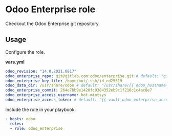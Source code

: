 # Odoo Enterprise role

Checkout the Odoo Enterprise git repository.

## Usage

Configure the role.

**vars.yml**

```yml
odoo_revision: "14.0.2021.0817"
odoo_enterprise_repo: git@gitlab.com:odoo/enterprise.git # default: "git@github.com:odoo/enterprise.git"
odoo_enterprise_key_file: /home/bot/.ssh/id_ed25519
odoo_data_dir: /usr/share/odoo # default: "/usr/share/{{ odoo_hostname }}"
odoo_enterprise_commit: 264e7bb9e1420fc9384352eb9c1f210c1c4ac8e7
odoo_enterprise_access_username: bot-mintsys
odoo_enterprise_access_token: # default: "{{ vault_odoo_enterprise_access_token }}"
```

Include the role in your playbook.

```yml
- hosts: odoo
  roles:
  - role: odoo_enterprise
```
